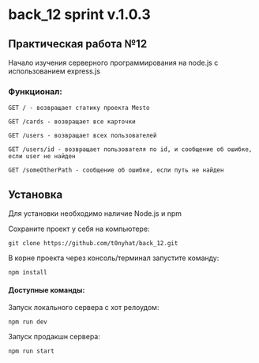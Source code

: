 # back_12 sprint v.1.0.3

## Практическая работа №12

Начало изучения серверного программирования на node.js с использованием express.js
  
### Функционал:
```
GET / - возвращает статику проекта Mesto
```
```
GET /cards - возвращает все карточки
```
```
GET /users - возвращает всех пользователей
```
```
GET /users/id - возвращает пользователя по id, и сообщение об ошибке, если user не найден
```
```
GET /someOtherPath - сообщение об ошибке, если путь не найден
```


## Установка

Для установки необходимо наличие Node.js и npm

Сохраните проект у себя на компьютере:
```
git clone https://github.com/t0nyhat/back_12.git
```

В корне проекта через консоль/терминал запустите команду:
``` 
npm install
```

#### Доступные команды:  
Запуск локального сервера с хот релоудом:  
```
npm run dev
```  
Запуск продакшн сервера:  
```
npm run start
```
